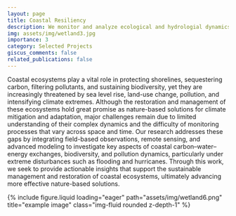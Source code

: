 ```yaml
---
layout: page
title: Coastal Resiliency
description: We monitor and analyze ecological and hydrologial dynamics of coastal ecosystems, to support more informed and sustainable coastal restoration and nature-based climate solutions.
img: assets/img/wetland3.jpg
importance: 3
category: Selected Projects
giscus_comments: false
related_publications: false
---
```


Coastal ecosystems play a vital role in protecting shorelines, sequestering carbon, filtering pollutants, and sustaining biodiversity, yet they are increasingly threatened by sea level rise, land-use change, pollution, and intensifying climate extremes. Although the restoration and management of these ecosystems hold great promise as nature-based solutions for climate mitigation and adaptation, major challenges remain due to limited understanding of their complex dynamics and the difficulty of monitoring processes that vary across space and time. Our research addresses these gaps by integrating field-based observations, remote sensing, and advanced modeling to investigate key aspects of coastal carbon–water–energy exchanges, biodiversity, and pollution dynamics, particularly under extreme disturbances such as flooding and hurricanes. Through this work, we seek to provide actionable insights that support the sustainable management and restoration of coastal ecosystems, ultimately advancing more effective nature-based solutions.

<div class="row">
    <div class="col-sm mt-3 mt-md-0">
        {% include figure.liquid loading="eager" path="assets/img/wetland6.png" title="example image" class="img-fluid rounded z-depth-1" %}
    </div>
</div>
